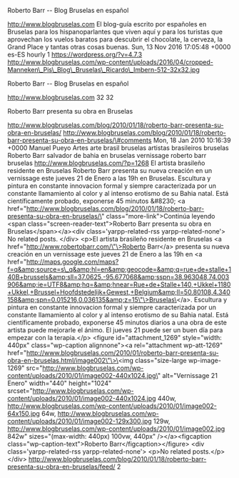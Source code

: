 Roberto Barr -- Blog Bruselas en español

http://www.blogbruselas.com El blog-guía escrito por españoles en
Bruselas para los hispanoparlantes que viven aquí y para los turistas
que aprovechan los vuelos baratos para descubrir el chocolate, la
cerveza, la Grand Place y tantas otras cosas buenas. Sun, 13 Nov 2016
17:05:48 +0000 es-ES hourly 1 https://wordpress.org/?v=4.7.3
http://www.blogbruselas.com/wp-content/uploads/2016/04/cropped-Manneken\_Pis\_Blog\_Bruselas\_Ricardo\_Imbern-512-32x32.jpg

Roberto Barr -- Blog Bruselas en español

http://www.blogbruselas.com 32 32

Roberto Barr presenta su obra en Bruselas

http://www.blogbruselas.com/blog/2010/01/18/roberto-barr-presenta-su-obra-en-bruselas/
http://www.blogbruselas.com/blog/2010/01/18/roberto-barr-presenta-su-obra-en-bruselas/\#comments
Mon, 18 Jan 2010 10:16:39 +0000 Manuel Pueyo Artes arte brasil bruselas
artistas brasileiros bruselas Roberto Barr salvador de bahia en bruselas
vernissage roberto barr bruselas http://www.blogbruselas.com/?p=1268 El
artista brasileño residente en Bruselas Roberto Barr presenta su nueva
creación en un vernissage este jueves 21 de Enero a las 19h en Bruselas.
Escultura y pintura en constante innovacion formal y siempre
caracterizada por un constante llamamiento al color y al intenso
erotismo de su Bahia natal. Está científicamente probado, exponerse 45
minutos &\#8230; \<a
href=\"http://www.blogbruselas.com/blog/2010/01/18/roberto-barr-presenta-su-obra-en-bruselas/\"
class=\"more-link\"\>Continúa leyendo \<span
class=\"screen-reader-text\"\>Roberto Barr presenta su obra en
Bruselas\</span\>\</a\>\<div class=\'yarpp-related-rss
yarpp-related-none\'\> No related posts. \</div\> \<p\>El artista
brasileño residente en Bruselas \<a
href=\"http://www.robertobarr.com/\"\>Roberto Barr\</a\> presenta su
nueva creación en un vernissage este jueves 21 de Enero a las 19h en \<a
href=\"http://maps.google.com/maps?f=q&amp;source=s\_q&amp;hl=en&amp;geocode=&amp;q=rue+de+stalle+140B+brussels&amp;sll=37.0625,-95.677068&amp;sspn=38.963048,74.003906&amp;ie=UTF8&amp;hq=&amp;hnear=Rue+de+Stalle+140,+Ukkel+1180+Ukkel,+Brussel+Hoofdstedelijk+Gewest,+Belgium&amp;ll=50.80108,4.340158&amp;spn=0.015216,0.036135&amp;z=15\"\>Bruselas\</a\>.
Escultura y pintura en constante innovacion formal y siempre
caracterizada por un constante llamamiento al color y al intenso
erotismo de su Bahia natal. Está científicamente probado, exponerse 45
minutos diarios a una obra de este artista puede mejorarle el ánimo. El
jueves 21 puede ser un buen día para empezar con la terapia.\</p\>
\<figure id=\"attachment\_1269\" style=\"width: 440px\"
class=\"wp-caption alignnone\"\>\<a rel=\"attachment wp-att-1269\"
href=\"http://www.blogbruselas.com/2010/01/roberto-barr-presenta-su-obra-en-bruselas.html/image002\"\>\<img
class=\"size-large wp-image-1269\"
src=\"http://www.blogbruselas.com/wp-content/uploads/2010/01/image002-440x1024.jpg\"
alt=\"Vernissage 21 Enero\" width=\"440\" height=\"1024\"
srcset=\"http://www.blogbruselas.com/wp-content/uploads/2010/01/image002-440x1024.jpg
440w,
http://www.blogbruselas.com/wp-content/uploads/2010/01/image002-64x150.jpg
64w,
http://www.blogbruselas.com/wp-content/uploads/2010/01/image002-129x300.jpg
129w,
http://www.blogbruselas.com/wp-content/uploads/2010/01/image002.jpg
842w\" sizes=\"(max-width: 440px) 100vw, 440px\" /\>\</a\>\<figcaption
class=\"wp-caption-text\"\>Roberto Barr\</figcaption\>\</figure\> \<div
class=\'yarpp-related-rss yarpp-related-none\'\> \<p\>No related
posts.\</p\> \</div\>
http://www.blogbruselas.com/blog/2010/01/18/roberto-barr-presenta-su-obra-en-bruselas/feed/
2
